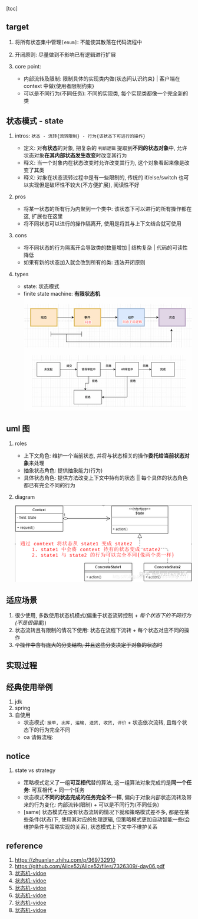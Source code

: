 [toc]

## target

1. 将所有状态集中管理`[enum]`: 不能使其散落在代码流程中
2. 开闭原则: 尽量做到不影响已有逻辑进行扩展
3. core point:

   - 内部流转及限制: 限制具体的实现类内做{状态间认识约束} | 客户端在 context 中做{使用者限制约束}
   - 可以是不同行为(不同任务): 不同的实现类, 每个实现类都像一个完全新的类

## 状态模式 - state

1. intros: `状态 - 流转{流转限制} - 行为{该状态下可进行的操作}`

   - 定义: 对**有状态**的对象, 把复杂的 `判断逻辑` 提取到**不同的状态对象**中, 允许状态对象**在其内部状态发生改变**时改变其行为
   - 释义: 当一个对象内在状态改变时允许改变其行为, 这个对象看起来像是改变了其类
   - 释义: 对象在状态流转过程中是有一些限制的, 传统的 if/else/switch 也可以实现但是破坏性不较大{不方便扩展}, 阅读性不好

2. pros

   - 将某一状态的所有行为内聚到一个类中: 该状态下可以进行的所有操作都在这, 扩展也在这里
   - 将不同状态可以进行的操作隔离开, 使用是将其与上下文结合就可使用

3. cons

   - 将不同状态的行为隔离开会导致类的数量增加 | 结构复杂 | 代码的可读性降低
   - 如果有新的状态加入就会改到所有的类: 违法开闭原则

4. types

   - state: 状态模式
   - finite state machine: **有限状态机**
     ![avatar](/static/image/dp/dp-state-machine.png)

## uml 图

1. roles

   - 上下文角色: 维护一个当前状态, 并将与状态相关的操作**委托给当前状态对象**来处理
   - 抽象状态角色: 提供抽象能力(行为)
   - 具体状态角色: 提供方法改变上下文中持有的状态 || 每个具体的状态角色都已有完全不同的行为

2. diagram

   ![avatar](/static/image/dp/dp-state-diagram.png)

## 适应场景

1. 很少使用, 多数使用状态机模式(偏重于状态流转控制 + _每个状态下的不同行为(不是很偏重)_)
2. 状态流转且有限制的情况下使用: 状态在流程下流转 + 每个状态对应不同的操作
3. ~~个操作中含有庞大的分支结构, 并且这些分支决定于对象的状态时~~

## 实现过程

## 经典使用举例

1. jdk
2. spring
3. 自使用
   - 状态模式: `接单, 出库, 运输, 送货, 收货, 评价` + 状态依次流转, 且每个状态下的行为完全不同
   - oa 请假流程:

## notice

1. state vs strategy

   - 策略模式定义了一组**可互相代**替的算法, 这一组算法对象完成的是**同一个任务**: 可互相代 + 同一个任务
   - 状态模式**不同的状态完成的任务完全不一样**, 偏向于对象内部状态流转及带来的行为变化: 内部流转(限制) + 可以是不同行为(不同任务)
   - [same] 状态模式在没有状态流转的情况下就和策略模式差不多, 都是在某些条件(状态)下, 使用其对应的处理逻辑, 但策略模式更加自动智能一些(会维护条件与策略实现的关系), 状态模式上下文中不维护关系

## reference

1. https://zhuanlan.zhihu.com/p/369732910
2. https://github.com/Alice52/Alice52/files/7326309/-day06.pdf
3. [状态机-vidoe](https://www.bilibili.com/video/BV1A341137FZ)
4. [状态机-vidoe](https://www.bilibili.com/video/BV1HB4y1R7Su)
5. [状态机-vidoe](https://www.bilibili.com/video/BV1WU4y1S7uU)
6. [状态机-vidoe](https://www.bilibili.com/video/BV1QT411K7Da)
7. [状态机-vidoe](https://www.bilibili.com/video/BV1Bg411d7Gh)
8. [状态机-vidoe](https://www.bilibili.com/video/BV1GT4y1r7uZ)
